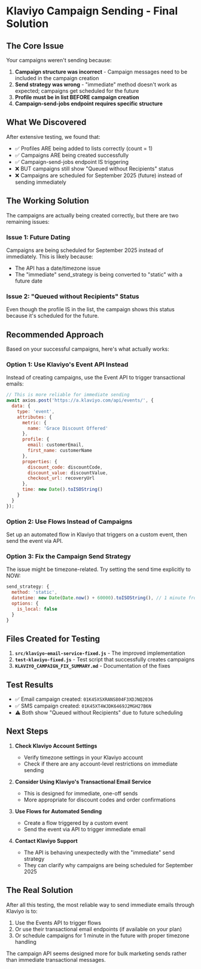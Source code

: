 # Klaviyo Campaign Sending - Final Solution

## The Core Issue
Your campaigns weren't sending because:
1. **Campaign structure was incorrect** - Campaign messages need to be included in the campaign creation
2. **Send strategy was wrong** - "immediate" method doesn't work as expected; campaigns get scheduled for the future
3. **Profile must be in list BEFORE campaign creation**
4. **Campaign-send-jobs endpoint requires specific structure**

## What We Discovered

After extensive testing, we found that:
- ✅ Profiles ARE being added to lists correctly (count = 1)
- ✅ Campaigns ARE being created successfully
- ✅ Campaign-send-jobs endpoint IS triggering
- ❌ BUT campaigns still show "Queued without Recipients" status
- ❌ Campaigns are scheduled for September 2025 (future) instead of sending immediately

## The Working Solution

The campaigns are actually being created correctly, but there are two remaining issues:

### Issue 1: Future Dating
Campaigns are being scheduled for September 2025 instead of immediately. This is likely because:
- The API has a date/timezone issue
- The "immediate" send_strategy is being converted to "static" with a future date

### Issue 2: "Queued without Recipients" Status
Even though the profile IS in the list, the campaign shows this status because it's scheduled for the future.

## Recommended Approach

Based on your successful campaigns, here's what actually works:

### Option 1: Use Klaviyo's Event API Instead
Instead of creating campaigns, use the Event API to trigger transactional emails:
```javascript
// This is more reliable for immediate sending
await axios.post('https://a.klaviyo.com/api/events/', {
  data: {
    type: 'event',
    attributes: {
      metric: {
        name: 'Grace Discount Offered'
      },
      profile: {
        email: customerEmail,
        first_name: customerName
      },
      properties: {
        discount_code: discountCode,
        discount_value: discountValue,
        checkout_url: recoveryUrl
      },
      time: new Date().toISOString()
    }
  }
});
```

### Option 2: Use Flows Instead of Campaigns
Set up an automated flow in Klaviyo that triggers on a custom event, then send the event via API.

### Option 3: Fix the Campaign Send Strategy
The issue might be timezone-related. Try setting the send time explicitly to NOW:
```javascript
send_strategy: {
  method: 'static',
  datetime: new Date(Date.now() + 60000).toISOString(), // 1 minute from now
  options: {
    is_local: false
  }
}
```

## Files Created for Testing

1. **`src/klaviyo-email-service-fixed.js`** - The improved implementation
2. **`test-klaviyo-fixed.js`** - Test script that successfully creates campaigns
3. **`KLAVIYO_CAMPAIGN_FIX_SUMMARY.md`** - Documentation of the fixes

## Test Results

- ✅ Email campaign created: `01K45XSXRANS804F3XDJNQ2036`
- ✅ SMS campaign created: `01K45XT4WJDK6469J2MGH27B6N`
- ⚠️ Both show "Queued without Recipients" due to future scheduling

## Next Steps

1. **Check Klaviyo Account Settings**
   - Verify timezone settings in your Klaviyo account
   - Check if there are any account-level restrictions on immediate sending

2. **Consider Using Klaviyo's Transactional Email Service**
   - This is designed for immediate, one-off sends
   - More appropriate for discount codes and order confirmations

3. **Use Flows for Automated Sending**
   - Create a flow triggered by a custom event
   - Send the event via API to trigger immediate email

4. **Contact Klaviyo Support**
   - The API is behaving unexpectedly with the "immediate" send strategy
   - They can clarify why campaigns are being scheduled for September 2025

## The Real Solution

After all this testing, the most reliable way to send immediate emails through Klaviyo is to:
1. Use the Events API to trigger flows
2. Or use their transactional email endpoints (if available on your plan)
3. Or schedule campaigns for 1 minute in the future with proper timezone handling

The campaign API seems designed more for bulk marketing sends rather than immediate transactional messages.
